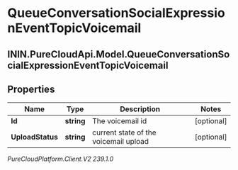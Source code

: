 # QueueConversationSocialExpressionEventTopicVoicemail

## ININ.PureCloudApi.Model.QueueConversationSocialExpressionEventTopicVoicemail

## Properties

|Name | Type | Description | Notes|
|------------ | ------------- | ------------- | -------------|
| **Id** | **string** | The voicemail id | [optional] |
| **UploadStatus** | **string** | current state of the voicemail upload | [optional] |



_PureCloudPlatform.Client.V2 239.1.0_
